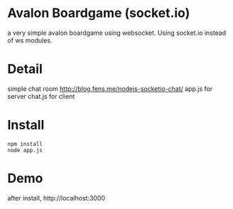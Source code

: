 Avalon Boardgame (socket.io)
===============

a very simple avalon boardgame using websocket. Using socket.io instead of ws modules.

Detail
==================

simple chat room
http://blog.fens.me/nodejs-socketio-chat/
app.js for server
chat.js for client

Install
==================

```{bash}
npm install
node app.js
```

Demo
==================
after install, 
http://localhost:3000
